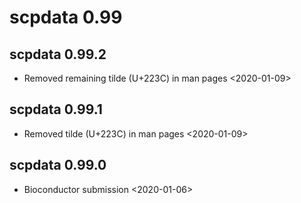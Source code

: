 # scpdata 0.99

## scpdata 0.99.2

- Removed remaining tilde (U+223C) in man pages
  <2020-01-09>

## scpdata 0.99.1

- Removed tilde (U+223C) in man pages
  <2020-01-09>

## scpdata 0.99.0

- Bioconductor submission
  <2020-01-06>
